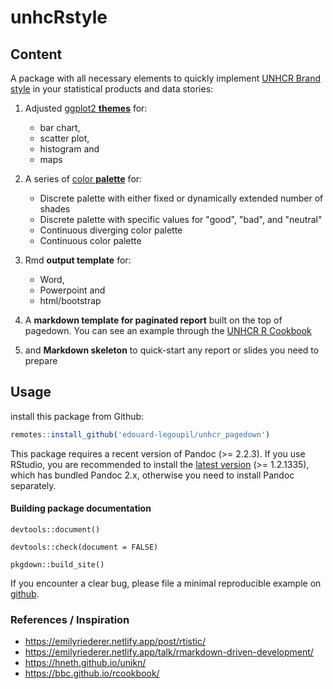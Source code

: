# unhcRstyle

## Content 

A package with all necessary elements to quickly implement [UNHCR Brand style](https://intranet.unhcr.org/content/dam/unhcr/intranet/staff%20support/strategic/documents/english/branded-templates/main/Accessing%20UNHCR%20Brand%20Compliant%20Templates%20user%20guide.pdf) in your statistical products and data stories: 

1. Adjusted [ggplot2 __themes__](https://ggplot2.tidyverse.org/reference/theme.html) for:
   * bar chart,
   * scatter plot,
   * histogram and
   * maps
 
2. A series of [color __palette__](http://www.cookbook-r.com/Graphs/Colors_(ggplot2)/) for: 
 
   * Discrete palette with either fixed or dynamically extended number of shades
   * Discrete palette with specific values for "good", "bad", and "neutral"
   * Continuous diverging color palette
   * Continuous color palette 
 
3. Rmd __output template__ for:
   *  Word,
   *  Powerpoint and 
   *  html/bootstrap
 
4. A __markdown template for paginated report__ built on the top of pagedown. You can see an example through the  [UNHCR R Cookbook](https://edouard-legoupil.github.io/unhcr_pagedown/inst/examples/How_to_quickly_produce_statistical_reports.html)
 
5. and __Markdown skeleton__ to quick-start any report or slides you need to prepare


## Usage 

install this package from Github:

```r
remotes::install_github('edouard-legoupil/unhcr_pagedown')
```

This package requires a recent version of Pandoc (>= 2.2.3). If you use RStudio, you are recommended to install the [latest version](https://rstudio.com/products/rstudio/download/) (>= 1.2.1335), which has bundled Pandoc 2.x, otherwise you need to install Pandoc separately.


#### Building package documentation 

`devtools::document()`

`devtools::check(document = FALSE)`

`pkgdown::build_site()`


If you encounter a clear bug, please file a minimal reproducible example on [github](https://github.com/edouard-legoupil/unhcr_pagedown/issues). 

### References / Inspiration

 * https://emilyriederer.netlify.app/post/rtistic/
 * https://emilyriederer.netlify.app/talk/rmarkdown-driven-development/
 * https://hneth.github.io/unikn/
 * https://bbc.github.io/rcookbook/
 
